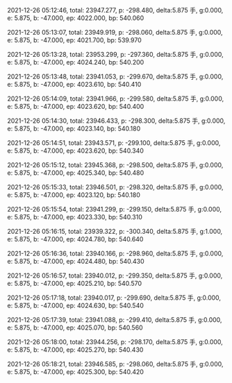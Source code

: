 2021-12-26 05:12:46, total: 23947.277, p: -298.480, delta:5.875 手, g:0.000, e: 5.875, b: -47.000, ep: 4022.000, bp: 540.060

2021-12-26 05:13:07, total: 23949.919, p: -298.060, delta:5.875 手, g:0.000, e: 5.875, b: -47.000, ep: 4021.700, bp: 539.970

2021-12-26 05:13:28, total: 23953.299, p: -297.360, delta:5.875 手, g:0.000, e: 5.875, b: -47.000, ep: 4024.240, bp: 540.200

2021-12-26 05:13:48, total: 23941.053, p: -299.670, delta:5.875 手, g:0.000, e: 5.875, b: -47.000, ep: 4023.610, bp: 540.410

2021-12-26 05:14:09, total: 23941.966, p: -299.580, delta:5.875 手, g:0.000, e: 5.875, b: -47.000, ep: 4023.620, bp: 540.400

2021-12-26 05:14:30, total: 23946.433, p: -298.300, delta:5.875 手, g:0.000, e: 5.875, b: -47.000, ep: 4023.140, bp: 540.180

2021-12-26 05:14:51, total: 23943.571, p: -299.100, delta:5.875 手, g:0.000, e: 5.875, b: -47.000, ep: 4023.620, bp: 540.340

2021-12-26 05:15:12, total: 23945.368, p: -298.500, delta:5.875 手, g:0.000, e: 5.875, b: -47.000, ep: 4025.340, bp: 540.480

2021-12-26 05:15:33, total: 23946.501, p: -298.320, delta:5.875 手, g:0.000, e: 5.875, b: -47.000, ep: 4023.120, bp: 540.180

2021-12-26 05:15:54, total: 23941.299, p: -299.150, delta:5.875 手, g:0.000, e: 5.875, b: -47.000, ep: 4023.330, bp: 540.310

2021-12-26 05:16:15, total: 23939.322, p: -300.340, delta:5.875 手, g:1.000, e: 5.875, b: -47.000, ep: 4024.780, bp: 540.640

2021-12-26 05:16:36, total: 23940.166, p: -298.960, delta:5.875 手, g:0.000, e: 5.875, b: -47.000, ep: 4024.480, bp: 540.430

2021-12-26 05:16:57, total: 23940.012, p: -299.350, delta:5.875 手, g:0.000, e: 5.875, b: -47.000, ep: 4025.210, bp: 540.570

2021-12-26 05:17:18, total: 23940.017, p: -299.690, delta:5.875 手, g:0.000, e: 5.875, b: -47.000, ep: 4024.630, bp: 540.540

2021-12-26 05:17:39, total: 23941.088, p: -299.410, delta:5.875 手, g:0.000, e: 5.875, b: -47.000, ep: 4025.070, bp: 540.560

2021-12-26 05:18:00, total: 23944.256, p: -298.170, delta:5.875 手, g:0.000, e: 5.875, b: -47.000, ep: 4025.270, bp: 540.430

2021-12-26 05:18:21, total: 23946.585, p: -298.060, delta:5.875 手, g:0.000, e: 5.875, b: -47.000, ep: 4025.300, bp: 540.420